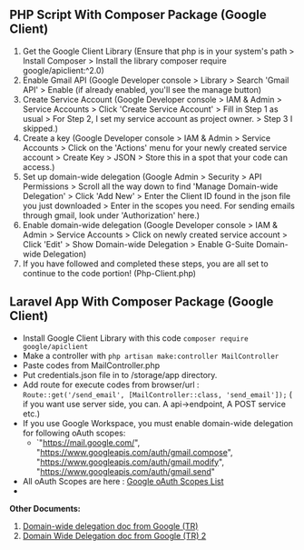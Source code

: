 ## **PHP Script With Composer Package (Google Client)**

 1. Get the Google Client Library (Ensure that php is in your system's path > Install Composer > Install the library composer require google/apiclient:^2.0)
 2. Enable Gmail API (Google Developer console > Library > Search 'Gmail API' > Enable (if already enabled, you'll see the manage button)
 3. Create Service Account (Google Developer console > IAM & Admin > Service Accounts > Click 'Create Service Account' > Fill in Step 1 as usual > For Step 2, I set my service account as project owner. > Step 3 I skipped.)
 4. Create a key (Google Developer console > IAM & Admin > Service Accounts > Click on the 'Actions' menu for your newly created service account > Create Key > JSON > Store this in a spot that your code can access.)
 5. Set up domain-wide delegation (Google Admin > Security > API Permissions > Scroll all the way down to find 'Manage Domain-wide Delegation' > Click 'Add New' > Enter the Client ID found in the json file you just downloaded > Enter in the scopes you need. For sending emails through gmail, look under 'Authorization' here.)
 6. Enable domain-wide delegation (Google Developer console > IAM & Admin > Service Accounts > Click on newly created service account > Click 'Edit' > Show Domain-wide Delegation > Enable G-Suite Domain-wide Delegation)
 7. If you have followed and completed these steps, you are all set to continue to the code portion! (Php-Client.php)


## **Laravel App With Composer Package (Google Client)**

 - Install Google Client Library with this code `composer require google/apiclient`
 - Make a controller with `php artisan make:controller MailController`
 - Paste codes from MailController.php
 - Put credentials.json file in to /storage/app directory.
 - Add route for execute codes from browser/url : `Route::get('/send_email', [MailController::class, 'send_email']);` ( if you want use server side, you can. A api->endpoint, A POST service etc.)
 - If you use Google Workspace, you must enable domain-wide delegation for following oAuth scopes: 
	 - `"https://mail.google.com/",
	   "https://www.googleapis.com/auth/gmail.compose",
	   "https://www.googleapis.com/auth/gmail.modify",
	   "https://www.googleapis.com/auth/gmail.send"
 - All oAuth Scopes are here : [Google oAuth Scopes List](https://developers.google.com/identity/protocols/oauth2/scopes?hl=tr#gmail)	
 - 

**Other Documents:**

 1. [Domain-wide delegation doc from Google (TR) ](https://support.google.com/a/answer/162106?hl=tr#zippy=,bir-istemci-i%C3%A7in-alan-genelinde-yetki-ayarlar%C4%B1n%C4%B1-yapma)
 2. [Domain Wide Delegation doc from Google (TR) 2](https://developers.google.com/cloud-search/docs/guides/delegation?hl=tr)
